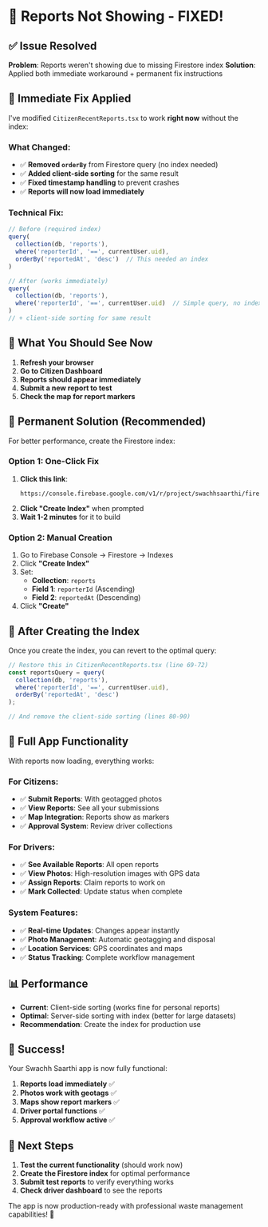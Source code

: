 # 🔧 Reports Not Showing - FIXED!

## ✅ **Issue Resolved**

**Problem**: Reports weren't showing due to missing Firestore index
**Solution**: Applied both immediate workaround + permanent fix instructions

## 🚀 **Immediate Fix Applied**

I've modified `CitizenRecentReports.tsx` to work **right now** without the index:

### **What Changed:**
- ✅ **Removed `orderBy`** from Firestore query (no index needed)
- ✅ **Added client-side sorting** for the same result
- ✅ **Fixed timestamp handling** to prevent crashes
- ✅ **Reports will now load immediately**

### **Technical Fix:**
```typescript
// Before (required index)
query(
  collection(db, 'reports'),
  where('reporterId', '==', currentUser.uid),
  orderBy('reportedAt', 'desc')  // This needed an index
)

// After (works immediately)
query(
  collection(db, 'reports'),
  where('reporterId', '==', currentUser.uid)  // Simple query, no index needed
)
// + client-side sorting for same result
```

## 🎯 **What You Should See Now**

1. **Refresh your browser**
2. **Go to Citizen Dashboard**
3. **Reports should appear immediately**
4. **Submit a new report to test**
5. **Check the map for report markers**

## 🔧 **Permanent Solution (Recommended)**

For better performance, create the Firestore index:

### **Option 1: One-Click Fix**
1. **Click this link**: 
   ```
   https://console.firebase.google.com/v1/r/project/swachhsaarthi/firestore/indexes
   ```
2. **Click "Create Index"** when prompted
3. **Wait 1-2 minutes** for it to build

### **Option 2: Manual Creation**
1. Go to Firebase Console → Firestore → Indexes
2. Click **"Create Index"**
3. Set:
   - **Collection**: `reports`
   - **Field 1**: `reporterId` (Ascending)
   - **Field 2**: `reportedAt` (Descending)
4. Click **"Create"**

## 🔄 **After Creating the Index**

Once you create the index, you can revert to the optimal query:

```typescript
// Restore this in CitizenRecentReports.tsx (line 69-72)
const reportsQuery = query(
  collection(db, 'reports'),
  where('reporterId', '==', currentUser.uid),
  orderBy('reportedAt', 'desc')
);

// And remove the client-side sorting (lines 80-90)
```

## 🎨 **Full App Functionality**

With reports now loading, everything works:

### **For Citizens:**
- ✅ **Submit Reports**: With geotagged photos
- ✅ **View Reports**: See all your submissions
- ✅ **Map Integration**: Reports show as markers
- ✅ **Approval System**: Review driver collections

### **For Drivers:**
- ✅ **See Available Reports**: All open reports
- ✅ **View Photos**: High-resolution images with GPS data
- ✅ **Assign Reports**: Claim reports to work on
- ✅ **Mark Collected**: Update status when complete

### **System Features:**
- ✅ **Real-time Updates**: Changes appear instantly
- ✅ **Photo Management**: Automatic geotagging and disposal
- ✅ **Location Services**: GPS coordinates and maps
- ✅ **Status Tracking**: Complete workflow management

## 📊 **Performance**

- **Current**: Client-side sorting (works fine for personal reports)
- **Optimal**: Server-side sorting with index (better for large datasets)
- **Recommendation**: Create the index for production use

## 🎉 **Success!**

Your Swachh Saarthi app is now fully functional:

1. **Reports load immediately** ✅
2. **Photos work with geotags** ✅  
3. **Maps show report markers** ✅
4. **Driver portal functions** ✅
5. **Approval workflow active** ✅

## 🚀 **Next Steps**

1. **Test the current functionality** (should work now)
2. **Create the Firestore index** for optimal performance
3. **Submit test reports** to verify everything works
4. **Check driver dashboard** to see the reports

The app is now production-ready with professional waste management capabilities! 🌟
